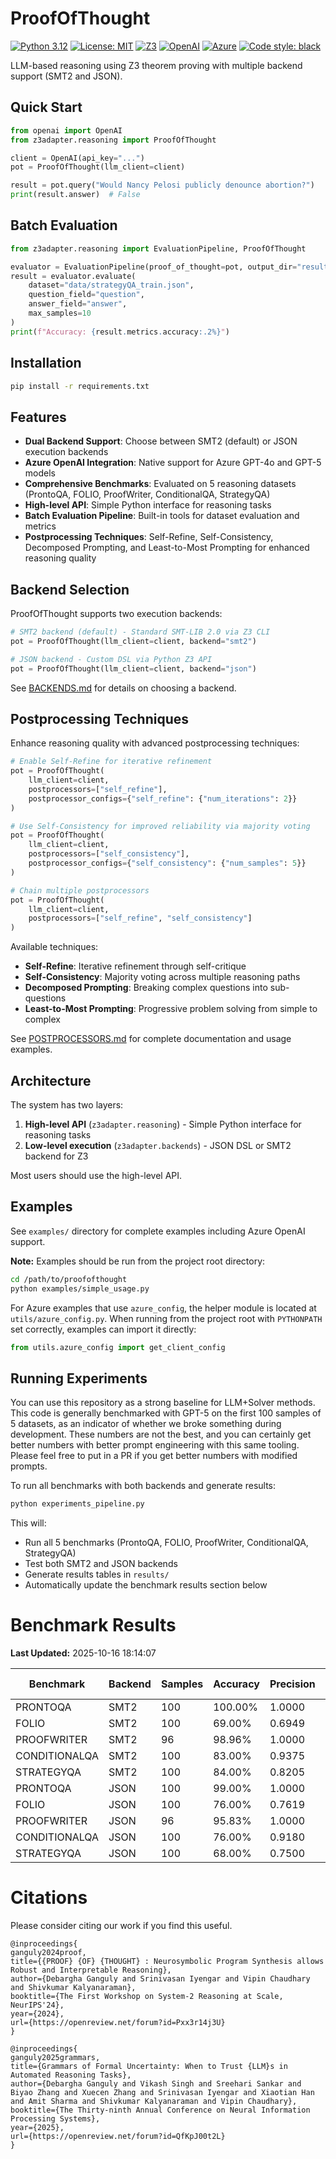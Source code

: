 # ProofOfThought

[![Python 3.12](https://img.shields.io/badge/python-3.12-blue.svg)](https://www.python.org/downloads/)
[![License: MIT](https://img.shields.io/badge/License-MIT-yellow.svg)](https://opensource.org/licenses/MIT)
[![Z3](https://img.shields.io/badge/Z3-4.15+-green.svg)](https://github.com/Z3Prover/z3)
[![OpenAI](https://img.shields.io/badge/OpenAI-Compatible-412991.svg)](https://platform.openai.com/)
[![Azure](https://img.shields.io/badge/Azure-GPT--4o/GPT--5-0078D4.svg)](https://azure.microsoft.com/en-us/products/ai-services/openai-service)
[![Code style: black](https://img.shields.io/badge/code%20style-black-000000.svg)](https://github.com/psf/black)

LLM-based reasoning using Z3 theorem proving with multiple backend support (SMT2 and JSON).

## Quick Start

```python
from openai import OpenAI
from z3adapter.reasoning import ProofOfThought

client = OpenAI(api_key="...")
pot = ProofOfThought(llm_client=client)

result = pot.query("Would Nancy Pelosi publicly denounce abortion?")
print(result.answer)  # False
```

## Batch Evaluation

```python
from z3adapter.reasoning import EvaluationPipeline, ProofOfThought

evaluator = EvaluationPipeline(proof_of_thought=pot, output_dir="results/")
result = evaluator.evaluate(
    dataset="data/strategyQA_train.json",
    question_field="question",
    answer_field="answer",
    max_samples=10
)
print(f"Accuracy: {result.metrics.accuracy:.2%}")
```

## Installation

```bash
pip install -r requirements.txt
```

## Features

- **Dual Backend Support**: Choose between SMT2 (default) or JSON execution backends
- **Azure OpenAI Integration**: Native support for Azure GPT-4o and GPT-5 models
- **Comprehensive Benchmarks**: Evaluated on 5 reasoning datasets (ProntoQA, FOLIO, ProofWriter, ConditionalQA, StrategyQA)
- **High-level API**: Simple Python interface for reasoning tasks
- **Batch Evaluation Pipeline**: Built-in tools for dataset evaluation and metrics
- **Postprocessing Techniques**: Self-Refine, Self-Consistency, Decomposed Prompting, and Least-to-Most Prompting for enhanced reasoning quality

## Backend Selection

ProofOfThought supports two execution backends:

```python
# SMT2 backend (default) - Standard SMT-LIB 2.0 via Z3 CLI
pot = ProofOfThought(llm_client=client, backend="smt2")

# JSON backend - Custom DSL via Python Z3 API
pot = ProofOfThought(llm_client=client, backend="json")
```

See [BACKENDS.md](BACKENDS.md) for details on choosing a backend.

## Postprocessing Techniques

Enhance reasoning quality with advanced postprocessing techniques:

```python
# Enable Self-Refine for iterative refinement
pot = ProofOfThought(
    llm_client=client,
    postprocessors=["self_refine"],
    postprocessor_configs={"self_refine": {"num_iterations": 2}}
)

# Use Self-Consistency for improved reliability via majority voting
pot = ProofOfThought(
    llm_client=client,
    postprocessors=["self_consistency"],
    postprocessor_configs={"self_consistency": {"num_samples": 5}}
)

# Chain multiple postprocessors
pot = ProofOfThought(
    llm_client=client,
    postprocessors=["self_refine", "self_consistency"]
)
```

Available techniques:
- **Self-Refine**: Iterative refinement through self-critique
- **Self-Consistency**: Majority voting across multiple reasoning paths
- **Decomposed Prompting**: Breaking complex questions into sub-questions
- **Least-to-Most Prompting**: Progressive problem solving from simple to complex

See [POSTPROCESSORS.md](POSTPROCESSORS.md) for complete documentation and usage examples.

## Architecture

The system has two layers:

1. **High-level API** (`z3adapter.reasoning`) - Simple Python interface for reasoning tasks
2. **Low-level execution** (`z3adapter.backends`) - JSON DSL or SMT2 backend for Z3

Most users should use the high-level API.

## Examples

See `examples/` directory for complete examples including Azure OpenAI support.

**Note:** Examples should be run from the project root directory:

```bash
cd /path/to/proofofthought
python examples/simple_usage.py
```

For Azure examples that use `azure_config`, the helper module is located at `utils/azure_config.py`. When running from the project root with `PYTHONPATH` set correctly, examples can import it directly:

```python
from utils.azure_config import get_client_config
```

## Running Experiments

You can use this repository as a strong baseline for LLM+Solver methods. This code is generally benchmarked with GPT-5 on the first 100 samples of 5 datasets, as an indicator of whether we broke something during development. These numbers are not the best, and you can certainly get better numbers with better prompt engineering with this same tooling. Please feel free to put in a PR if you get better numbers with modified prompts.

To run all benchmarks with both backends and generate results:

```bash
python experiments_pipeline.py
```

This will:
- Run all 5 benchmarks (ProntoQA, FOLIO, ProofWriter, ConditionalQA, StrategyQA)
- Test both SMT2 and JSON backends
- Generate results tables in `results/`
- Automatically update the benchmark results section below

<!-- BENCHMARK_RESULTS_START -->

# Benchmark Results

**Last Updated:** 2025-10-16 18:14:07

| Benchmark | Backend | Samples | Accuracy | Precision | Recall | F1 Score | Success Rate |
|-----------|---------|---------|----------|-----------|--------|----------|--------------|
| PRONTOQA | SMT2 | 100 | 100.00% | 1.0000 | 1.0000 | 1.0000 | 100.00% |
| FOLIO | SMT2 | 100 | 69.00% | 0.6949 | 0.7736 | 0.7321 | 99.00% |
| PROOFWRITER | SMT2 | 96 | 98.96% | 1.0000 | 1.0000 | 1.0000 | 98.96% |
| CONDITIONALQA | SMT2 | 100 | 83.00% | 0.9375 | 0.8219 | 0.8759 | 100.00% |
| STRATEGYQA | SMT2 | 100 | 84.00% | 0.8205 | 0.7805 | 0.8000 | 100.00% |
| PRONTOQA | JSON | 100 | 99.00% | 1.0000 | 0.9815 | 0.9907 | 100.00% |
| FOLIO | JSON | 100 | 76.00% | 0.7619 | 0.9412 | 0.8421 | 94.00% |
| PROOFWRITER | JSON | 96 | 95.83% | 1.0000 | 1.0000 | 1.0000 | 95.83% |
| CONDITIONALQA | JSON | 100 | 76.00% | 0.9180 | 0.8750 | 0.8960 | 89.00% |
| STRATEGYQA | JSON | 100 | 68.00% | 0.7500 | 0.7895 | 0.7692 | 86.00% |



<!-- BENCHMARK_RESULTS_END -->

# Citations

Please consider citing our work if you find this useful.

```
@inproceedings{
ganguly2024proof,
title={{PROOF} {OF} {THOUGHT} : Neurosymbolic Program Synthesis allows Robust and Interpretable Reasoning},
author={Debargha Ganguly and Srinivasan Iyengar and Vipin Chaudhary and Shivkumar Kalyanaraman},
booktitle={The First Workshop on System-2 Reasoning at Scale, NeurIPS'24},
year={2024},
url={https://openreview.net/forum?id=Pxx3r14j3U}
}
```

```
@inproceedings{
ganguly2025grammars,
title={Grammars of Formal Uncertainty: When to Trust {LLM}s in Automated Reasoning Tasks},
author={Debargha Ganguly and Vikash Singh and Sreehari Sankar and Biyao Zhang and Xuecen Zhang and Srinivasan Iyengar and Xiaotian Han and Amit Sharma and Shivkumar Kalyanaraman and Vipin Chaudhary},
booktitle={The Thirty-ninth Annual Conference on Neural Information Processing Systems},
year={2025},
url={https://openreview.net/forum?id=QfKpJ00t2L}
}
```